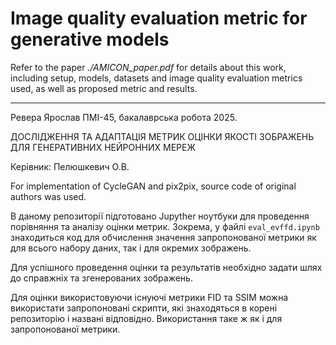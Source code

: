 # Image quality evaluation metric for generative models

Refer to the paper *./AMICON_paper.pdf* for details about this work, including setup, models, datasets and image quality evaluation metrics used, as well as proposed metric and results.

---

Ревера Ярослав ПМІ-45, бакалаврська робота 2025. 

ДОСЛІДЖЕННЯ ТА АДАПТАЦІЯ МЕТРИК ОЦІНКИ ЯКОСТІ ЗОБРАЖЕНЬ ДЛЯ ГЕНЕРАТИВНИХ НЕЙРОННИХ МЕРЕЖ

Керівник: Пелюшкевич О.В.

For implementation of CycleGAN and pix2pix, source code of original authors was used.

В даному репозиторії підготовано Jupyther ноутбуки для проведення порівняння та аналізу оцінки метрик. Зокрема, у файлі `eval_evffd.ipynb` знаходиться код для обчислення значення запропонованої метрики як для всього набору даних, так і для окремих зображень. 

Для успішного проведення оцінки та результатів необхідно задати шлях до справжніх та згенерованих зображень.

Для оцінки використовуючи існуючі метрики FID та SSIM можна використати запропоновані скрипти, які знаходяться в корені репозиторію і названі відповідно. Використання таке ж як і для запропонованої метрики. 
